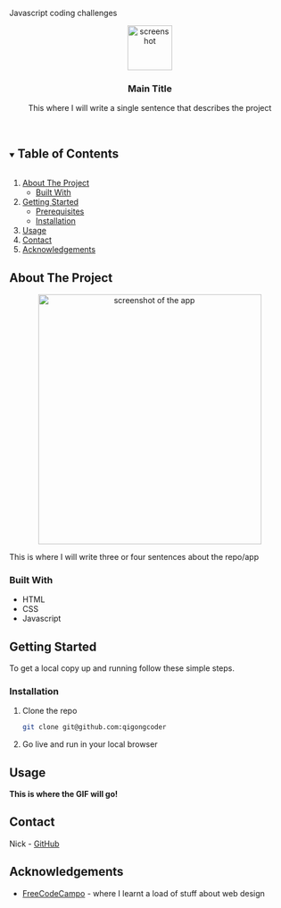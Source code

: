 Javascript coding challenges

<!--===== INTRODUCTION =====-->
<p align="center">
    <img src="images/main-image.png" alt="screenshot" width="80" height="80">

  <h3 align="center">Main Title</h3>

  <p align="center">
    This where I will write a single sentence that describes the project</p>
</p>

<br />

<!--===== TABLE OF CONTENTS =====-->
<details open="open">
  <summary><h2 style="display: inline-block">Table of Contents</h2></summary>
  <ol>
    <li>
      <a href="#about-the-project">About The Project</a>
      <ul>
        <li><a href="#built-with">Built With</a></li>
      </ul>
    </li>
    <li>
      <a href="#getting-started">Getting Started</a>
      <ul>
        <li><a href="#prerequisites">Prerequisites</a></li>
        <li><a href="#installation">Installation</a></li>
      </ul>
    </li>
    <li><a href="#usage">Usage</a></li>
    <li><a href="#contact">Contact</a></li>
    <li><a href="#acknowledgements">Acknowledgements</a></li>
  </ol>
</details>

<!--===== ABOUT THE PROJECT =====-->
## About The Project

<p align="center">
    <img src="images/another_screen_shot.png" alt="screenshot of the app" width="400" height="447">
    <p>

This is where I will write three or four sentences about the repo/app
### Built With

* HTML
* CSS
* Javascript

<!--===== GETTING STARTED =====-->
## Getting Started

To get a local copy up and running follow these simple steps.

### Installation

1. Clone the repo
   ```sh
   git clone git@github.com:qigongcoder
   ```
2. Go live and run in your local browser


<!--===== USAGE EXAMPLES =====-->
## Usage

**This is where the GIF will go!**


<!--===== CONTACT =====-->
## Contact

Nick - [GitHub](https://github.com/qigongcoder)


<!--===== ACKNOWLEDGEMENTS =====-->
## Acknowledgements

* [FreeCodeCampo](https://freecodecamp.com) - where I learnt a load of stuff about web design
